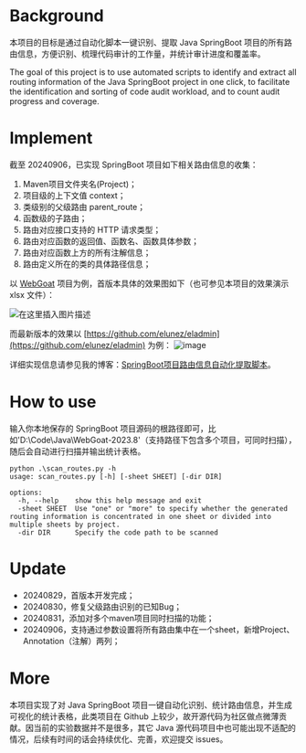 # Background

本项目的目标是通过自动化脚本一键识别、提取 Java SpringBoot 项目的所有路由信息，方便识别、梳理代码审计的工作量，并统计审计进度和覆盖率。

The goal of this project is to use automated scripts to identify and extract all routing information of the Java SpringBoot project in one click, to facilitate the identification and sorting of code audit workload, and to count audit progress and coverage.

# Implement

截至 20240906，已实现 SpringBoot 项目如下相关路由信息的收集：

1. Maven项目文件夹名(Project)；
2. 项目级的上下文值 context；
3. 类级别的父级路由 parent_route；
4. 函数级的子路由；
5. 路由对应接口支持的 HTTP 请求类型；
6. 路由对应函数的返回值、函数名、函数具体参数；
7. 路由对应函数上方的所有注解信息；
8. 路由定义所在的类的具体路径信息；

以 [WebGoat](https://github.com/WebGoat/WebGoat) 项目为例，首版本具体的效果图如下（也可参见本项目的效果演示 xlsx 文件）：

![在这里插入图片描述](https://i-blog.csdnimg.cn/direct/80671422f0c54c058584f884fa46a370.png)

而最新版本的效果以 [https://github.com/elunez/eladmin](https://github.com/elunez/eladmin) 为例：
![image](https://github.com/user-attachments/assets/16a49b42-67ee-4086-a906-1173572a0acf)

详细实现信息请参见我的博客：[SpringBoot项目路由信息自动化提取脚本](https://blog.csdn.net/weixin_39190897/article/details/141689634)。

# How to use

输入你本地保存的 SpringBoot 项目源码的根路径即可，比如'D:\Code\Java\WebGoat-2023.8'（支持路径下包含多个项目，可同时扫描），随后会自动进行扫描并输出统计表格。

```shell
python .\scan_routes.py -h                                          
usage: scan_routes.py [-h] [-sheet SHEET] [-dir DIR]

options:
  -h, --help    show this help message and exit
  -sheet SHEET  Use "one" or "more" to specify whether the generated routing information is concentrated in one sheet or divided into multiple sheets by project.
  -dir DIR      Specify the code path to be scanned

```

# Update

- 20240829，首版本开发完成；
- 20240830，修复父级路由识别的已知Bug；
- 20240831，添加对多个maven项目同时扫描的功能；
- 20240906，支持通过参数设置将所有路由集中在一个sheet，新增Project、Annotation（注解）两列；

# More

本项目实现了对 Java SpringBoot 项目一键自动化识别、统计路由信息，并生成可视化的统计表格，此类项目在 Github 上较少，故开源代码为社区做点微薄贡献。因当前的实验数据并不是很多，其它 Java 源代码项目中也可能出现不适配的情况，后续有时间的话会持续优化、完善，欢迎提交 issues。
